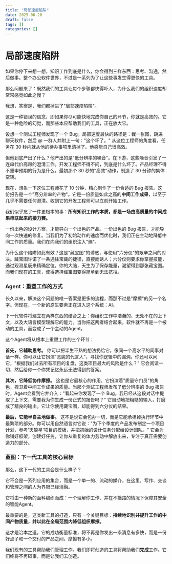 ```yaml
---
title: "局部速度陷阱"
date: 2025-06-20
draft: false
tags: []
categories: []
---
```


# 局部速度陷阱

如果你停下来想一想，知识工作到底是什么，你会得到三样东西：思考、沟通，然后做事。整个办公软件世界，不过是一系列为了让这些事发生得更快的工具。

那么问题来了：既然我们的工具让每个步骤都快得吓人，为什么我们的组织速度却常常感觉如此之慢？

我想，答案是，我们都掉进了"局部速度陷阱"。

这是一种错误的信念，即如果你尽可能快地完成你自己的环节，你就是高效的。它是一种危险的幻觉，而那些本应帮助我们的工具，正在放大它。

设想一个测试工程师发现了一个 Bug。局部速度最快的路径是：截一张图，跳进聊天软件，然后 @ 一群人并附上一句："这个坏了。" 从这位工程师的角度看，任务在 30 秒内就从他的待办事项里清掉了。他感觉自己很高效。

但他到底产出了什么？他产出的是"低分辨率的噪音"。在下游，这些噪音引发了一连串代价高昂的澄清工作。开发工程师不得不问，到底是什么坏了。产品经理不得不重申预期的行为是什么。最初那个 30 秒的"高效"动作，制造了 30 分钟的集体空转。

现在，想象一下这位工程师花了 10 分钟，精心制作了一份合适的 Bug 报告。这份报告是一个"高分辨率的产物"。它是一份质量如此之高的**中间工作成果**，以至于几乎不需要任何澄清。收到它的开发工程师可以立刻开始工作。

我们似乎忘了一件更根本的事：**所有知识工作的本质，都是一场由高质量的中间成果串联起来的接力赛。**

一份出色的设计方案，才能导向一个出色的产品。一份出色的 Bug 报告，才能导向一次快速的修复。当我们为了初始动作的速度而优化时，我们正在主动地降低中间工作的质量。我们在向我们的组织注入"熵"。

为什么这个陷阱如此有效？这是"藏宝图"的诱惑，与使用"六分仪"的艰辛之间的对决。藏宝图许诺了一条通往宝藏的捷径，直接而诱人；六分仪则要求你掌握技能，通过观测星辰来精确定位。你的大脑，天生为了保存能量，渴望得到那张藏宝图。而我们现在的工具，使得选择藏宝图变得简单到无法抗拒。

### Agent：重塑工作的方式

长久以来，解决这个问题的唯一答案是更多的流程，而那不过是"摩擦"的另一个名字。但现在，一个新的原生要素正在进入这个系统：AI。

下一代软件将建立在两样东西的结合之上：你组织工作中浩瀚的、无处不在的上下文，以及大语言模型理解它的能力。当你把这两者结合起来，软件就不再是一个被动的工具，而变成了一个主动的Agent。

这个Agent将从根本上重塑工作的三个环节：

**首先，它辅助思考。** 你可以把半生不熟的想法扔给它，像同一个高水平的同事对话一样。你可以让它扮演"恶魔的代言人"，寻找你逻辑中的漏洞。你还可以问它，"根据我们过去所有项目的复盘，这类项目最大的风险是什么？" 它会阅读一切，然后给你一个你凭记忆永远无法得到的答案。

**其次，它降低协作摩擦。** 这也是它最核心的作用。它扮演着"质量守门员"的角色，捍卫着中间工作成果的质量。当那个测试工程师发布了低分辨率的 Bug 报告时，Agent会看到它并介入："看起来你发现了一个 Bug。我已经从这段对话中提取了上下文，需要我为你生成一份正式的报告吗？" 它自动地把粗糙的输入，打磨成了精良的输出。它让你使用藏宝图，却能得到六分仪的结果。

**最后，它能半自主地做事。** 这不是说它会包办一切，而是它能承担掉执行环节中最繁琐的部分。你可以用自然语言对它说："为下个季度的产品发布制定一个项目计划，参考'天狼星'项目的模板，并把初始的设计任务分配给设计团队。" 它会为你铺好框架，创建好任务，让你从重复的体力劳动中解放出来，专注于真正需要创造力的部分。

### 蓝图：下一代工具的核心目标

那么，这下一代的工具会是什么样子？

它不会是一系列应用的集合，而是一个单一的、流动的媒介，在这里，写作、交谈和管理之间的人为界限已经消融。

它将由一种新的面料编织而成：一个理解你工作、并在不挡路的情况下保障其安全的智能Agent。

最重要的是，这类新工具的打造，只有一个关键目标：**持续地识别并提升工作的中间产物质量，并以此在全局范围内降低组织摩擦。**

这才是治本之道。它的成功衡量标准，将不再是你发出一条消息有多快，而是一份好点子和一个交付的产品之间，摩擦有多小。

我们现有的工具帮助我们管理工作。我们即将创造的工具将帮助我们**完成**工作。它们终将不再碍事，而是让我们去创造。